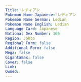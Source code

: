 ```yaml
---
﻿Title: レヂィアン
Pokemon Name Japanese: レヂィアン
Pokemon Name German: Ledian
Pokemon Name English: Ledian
Language Card: Japanese
National Dex Number: 166
Region: Johto
Regional Form: false
Additional Form: false
Mega: false
Gigantamax: false
Cover: false
Link: 
Owned: 
---
```

